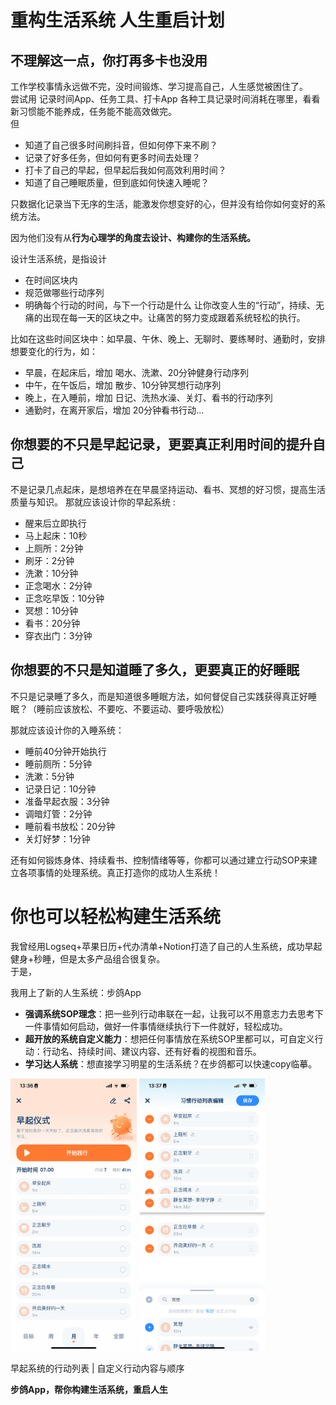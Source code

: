 # 重构生活系统 人生重启计划

## 不理解这一点，你打再多卡也没用

工作学校事情永远做不完，没时间锻炼、学习提高自己，人生感觉被困住了。  
尝试用 记录时间App、任务工具、打卡App 各种工具记录时间消耗在哪里，看看新习惯能不能养成，任务能不能高效做完。  
但
- 知道了自己很多时间刷抖音，但如何停下来不刷？
- 记录了好多任务，但如何有更多时间去处理？
- 打卡了自己的早起，但早起后我如何高效利用时间？
- 知道了自己睡眠质量，但到底如何快速入睡呢？

只数据化记录当下无序的生活，能激发你想变好的心，但并没有给你如何变好的系统方法。

因为他们没有从**行为心理学的角度去设计、构建你的生活系统。**

设计生活系统，是指设计
- 在时间区块内
- 规范做哪些行动序列
- 明确每个行动的时间，与下一个行动是什么
让你改变人生的“行动”，持续、无痛的出现在每一天的区块之中。让痛苦的努力变成跟着系统轻松的执行。  

比如在这些时间区块中：如早晨、午休、晚上、无聊时、要练琴时、通勤时，安排想要变化的行为，如：
  - 早晨，在起床后，增加 喝水、洗漱、20分钟健身行动序列
  - 中午，在午饭后，增加 散步、10分钟冥想行动序列
  - 晚上，在入睡前，增加 日记、洗热水澡、关灯、看书的行动序列
  - 通勤时，在离开家后，增加 20分钟看书行动...  
  

## 你想要的不只是早起记录，更要真正利用时间的提升自己

不是记录几点起床，是想培养在在早晨坚持运动、看书、冥想的好习惯，提高生活质量与知识。
那就应该设计你的早起系统 :
- 醒来后立即执行
- 马上起床：10秒
- 上厕所：2分钟
- 刷牙：2分钟
- 洗漱：10分钟
- 正念喝水：2分钟
- 正念吃早饭：10分钟
- 冥想：10分钟
- 看书：20分钟
- 穿衣出门：3分钟

## 你想要的不只是知道睡了多久，更要真正的好睡眠
	
不只是记录睡了多久，而是知道很多睡眠方法，如何督促自己实践获得真正好睡眠？（睡前应该放松、不要吃、不要运动、要呼吸放松）

那就应该设计你的入睡系统：
- 睡前40分钟开始执行
- 睡前厕所：5分钟
- 洗漱：5分钟
- 记录日记：10分钟
- 准备早起衣服：3分钟
- 调暗灯管：2分钟
- 睡前看书放松：20分钟
- 关灯好梦：1分钟

还有如何锻炼身体、持续看书、控制情绪等等，你都可以通过建立行动SOP来建立各项事情的处理系统。真正打造你的成功人生系统！  

# 你也可以轻松构建生活系统

我曾经用Logseq+苹果日历+代办清单+Notion打造了自己的人生系统，成功早起健身+秒睡，但是太多产品组合很复杂。  
于是，

我用上了新的人生系统：步鸽App
- **强调系统SOP理念**：把一些列行动串联在一起，让我可以不用意志力去思考下一件事情如何启动，做好一件事情继续执行下一件就好，轻松成功。       
- **超开放的系统自定义能力**：想把任何事情放在系统SOP里都可以，可自定义行动：行动名、持续时间、建议内容、还有好看的视图和音乐。  
- **学习达人系统**：想直接学习明星的生活系统？在步鸽都可以快速copy临摹。  

<img src="/pics/App/早起仪式-未打卡.PNG" width="40%" />
<img src="/pics/App/行动列表 换行动顺序.PNG" width="40%" />

早起系统的行动列表   |   自定义行动内容与顺序   


**步鸽App，帮你构建生活系统，重启人生**

